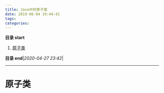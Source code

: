 ```yaml
---
title: Java中的原子类
date: 2019-06-04 19:44:41
tags: 
categories: 
---
```


**目录 start**

1. [原子类](#原子类)

**目录 end**|_2020-04-27 23:42_|
****************************************
# 原子类
